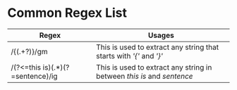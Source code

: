 # Common Regex List



| Regex  | Usages |
| ------------- | ------------- |
| /\{(.+?)\}/gm   | This is used to extract any string that starts with *'{'* and *'}'* |
| /(?<=this is)(.*)(?=sentence)/ig   | This is used to extract any string in between *this is* and *sentence*  |

